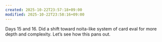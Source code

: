 ```yaml
---
created: 2025-10-22T23:57:18+09:00
modified: 2025-10-22T23:58:16+09:00
---
```


Days 15 and 16. Did a shift toward noita-like system of card eval for more depth and complexity. Let’s see how this pans out.
